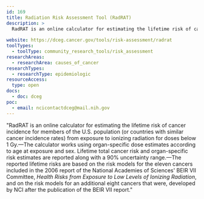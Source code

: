 ```yaml
---
id: 169
title: Radiation Risk Assessment Tool (RadRAT)
description: >
  RadRAT is an online calculator for estimating the lifetime risk of cancer incidence for members of the U.S. population (or countries with similar cancer incidence rates) from exposure to ionizing radiation for doses below 1 Gy.
  
website: https://dceg.cancer.gov/tools/risk-assessment/radrat
toolTypes:
  - toolType: community_research_tools/risk_assessment
researchAreas:
  - researchArea: causes_of_cancer
researchTypes:
  - researchType: epidemiologic
resourceAccess:
  type: open
docs:
  - doc: dceg
poc:
  - email: ncicontactdceg@mail.nih.gov
---
```

"RadRAT is an online calculator for estimating the lifetime risk of cancer incidence for members of the U.S. population (or countries with similar cancer incidence rates) from exposure to ionizing radiation for doses below 1 Gy.&mdash;The calculator works using organ-specific dose estimates according to age at exposure and sex. Lifetime total cancer risk and organ-specific risk estimates are reported along with a 90% uncertainty range.&mdash;The reported lifetime risks are based on the risk models for the eleven cancers included in the 2006 report of the National Academies of Sciences' BEIR VII Committee, *Health Risks from Exposure to Low Levels of Ionizing Radiation*, and on the risk models for an additional eight cancers that were, developed by NCI after the publication of the BEIR VII report."

